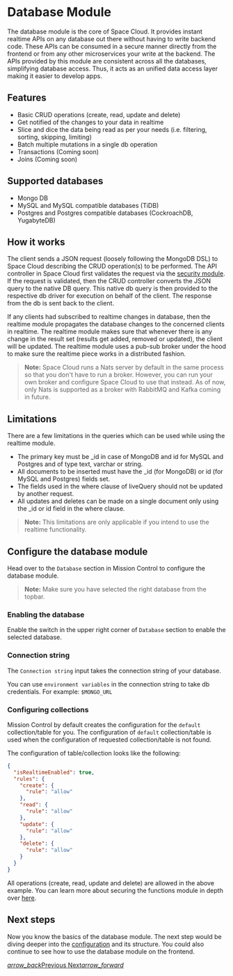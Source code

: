 # Database Module

The database module is the core of Space Cloud. It provides instant realtime APIs on any database out there without having to write backend code. These APIs can be consumed in a secure manner directly from the frontend or from any other microservices your write at the backend. The APIs provided by this module are consistent across all the databases, simplifying database access. Thus, it acts as an unified data access layer making it easier to develop apps.

## Features

- Basic CRUD operations (create, read, update and delete)
- Get notified of the changes to your data in realtime
- Slice and dice the data being read as per your needs (i.e. filtering, sorting, skipping, limiting)
- Batch multiple mutations in a single db operation
- Transactions (Coming soon)
- Joins (Coming soon)

## Supported databases

- Mongo DB
- MySQL and MySQL compatible databases (TiDB)
- Postgres and Postgres compatible databases (CockroachDB, YugabyteDB)

## How it works

The client sends a JSON request (loosely following the MongoDB DSL) to Space Cloud describing the CRUD operation(s) to be performed. The API controller in Space Cloud first validates the request via the [security module](/docs/security). If the request is validated, then the CRUD controller converts the JSON query to the native DB query. This native db query is then provided to the respective db driver for execution on behalf of the client. The response from the db is sent back to the client.

If any clients had subscribed to realtime changes in database, then the realtime module propagates the database changes to the concerned clients in realtime. The realtime module makes sure that whenever there is any change in the result set (results get added, removed or updated), the client will be updated. The realtime module uses a pub-sub broker under the hood to make sure the realtime piece works in a distributed fashion.

> **Note:** Space Cloud runs a Nats server by default in the same process so that you don't have to run a broker. However, you can run your own broker and configure Space Cloud to use that instead. As of now, only Nats is supported as a broker with RabbitMQ and Kafka coming in future. 

## Limitations

There are a few limitations in the queries which can be used while using the realtime module.

- The primary key must be _id in case of MongoDB and id for MySQL and Postgres and of type text, varchar or string.
- All documents to be inserted must have the _id (for MongoDB) or id (for MySQL and Postgres) fields set.
- The fields used in the where clause of liveQuery should not be updated by another request.
- All updates and deletes can be made on a single document only using the _id or id field in the where clause.

> **Note:** This limitations are only applicable if you intend to use the realtime functionality.

## Configure the database module

Head over to the `Database` section in Mission Control to configure the database module.

> **Note:** Make sure you have selected the right database from the topbar.

### Enabling the database
Enable the switch in the upper right corner of `Database` section to enable the selected database.

### Connection string
The `Connection string` input takes the connection string of your database.

You can use `environment variables` in the connection string to take db credentials. For example: `$MONGO_URL`

### Configuring collections

Mission Control by default creates the configuration for the `default` collection/table for you. The configuration of `default` collection/table is used when the configuration of requested collection/table is not found.    

The configuration of table/collection looks like the following: 

```json
{
  "isRealtimeEnabled": true,
  "rules": {
    "create": {
      "rule": "allow"
    },
    "read": {
      "rule": "allow"
    },
    "update": {
      "rule": "allow"
    },
    "delete": {
      "rule": "allow"
    }
  }
}
```

All operations (create, read, update and delete) are allowed in the above example. You can learn more about securing the functions module in depth over [here](/docs/security/database).  

## Next steps

Now you know the basics of the database module. The next step would be diving deeper into the [configuration](/docs/database/config) and its structure. You could also continue to see how to use the database module on the frontend.

<div class="btns-wrapper">
  <a href="/docs/user-management/overview" class="waves-effect waves-light btn primary-btn-border btn-small">
    <i class="material-icons btn-with-icon">arrow_back</i>Previous
  </a>
  <a href="/docs/database/create" class="waves-effect waves-light btn primary-btn-fill btn-small">
    Next<i class="material-icons btn-with-icon">arrow_forward</i>
  </a>
</div>
